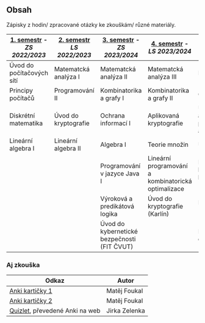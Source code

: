 
## Obsah
 
Zápisky z hodin/ zpracované otázky ke zkouškám/ různé materiály.

| [1. semestr](semestr/1/html.html) - *ZS 2022/2023* | [2. semestr](semestr/2/html.html) *LS 2022/2023* | [3. semestr](semestr/3/html.html) - *ZS 2023/2024* | [4. semestr](semestr/4/html.html) - *LS 2023/2024* |        [5. semestr](semestr/5/html.html) - *ZS 2024/2025*        |
| -------------------------------------------------------------------- | ------------------------------------------------------------------ | -------------------------------------------------------------------- | -------------------------------------------------------------------- | ------------------------------------------------------------------------------- |
| Úvod do počítačových sítí                                         | Matematcká analýza I                                             | Matematcká analýza II                                               | Matematcká analýza III                                             | Databázové systémy                                                               |
| Principy počítačů                                                       | Programování II                                                       | Kombinatorika a grafy I                                              | Kombinatorika a grafy II                                            | Grafové algoritmy                                                                    |
| Diskrétní matematika                                                 | Úvod do kryptografie                                               | Ochrana informací I                                                   | Aplikovaná kryptografie                                             | Úvod do aproximačních a pravděpodobnostních algoritmů 	 |
| Lineární algebra I                                                       | Lineární algebra II                                                   | Algebra I                                                                    | Teorie množin                                                            | Úvod do teorie čísel                                                                |
|   |   |  Programování v jazyce Java I | Lineární programování a kombinatorická optimalizace | Matematická kryptografie a kryptoanalýza (Karlín)
|   |   | Výroková a predikátová logika  | Úvod do kryptografie (Karlín) | Počítačová algebra (Karlín) |
|   |   | Úvod do kybernetické bezpečnosti (FIT ČVUT) | |  Fraktály a chaotická dynamika


### Aj zkouška
| Odkaz | Autor |
| ---- | --- |
| [Anki kartičky 1](aj/Maths.apkg) | Matěj Foukal
| [Anki kartičky 2](aj/MFFUK_1.apkg) | Matěj Foukal
| [Quizlet](https://quizlet.com/user/S1lence_420/folders/mff-uk-bachelors-english-exam?i=2m208e&x=1xqt), převedené Anki na web | Jirka Zelenka